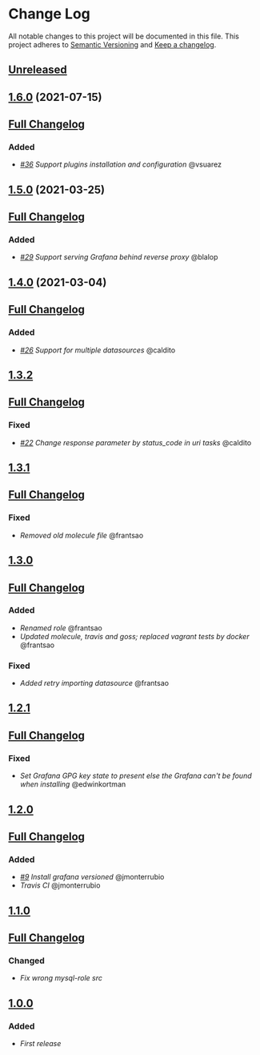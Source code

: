 # Change Log
All notable changes to this project will be documented in this file.
This project adheres to [Semantic Versioning](http://semver.org/) and [Keep a changelog](https://github.com/olivierlacan/keep-a-changelog).

## [Unreleased](https://github.com/idealista/grafana-role/tree/develop)


## [1.6.0](https://github.com/idealista/grafana_role/tree/1.5.0) (2021-07-15)
## [Full Changelog](https://github.com/idealista/grafana_role/compare/1.5.0...1.6.0)
### Added
- *[#36](https://github.com/idealista/grafana_role/issues/36) Support plugins installation and configuration* @vsuarez

## [1.5.0](https://github.com/idealista/grafana_role/tree/1.5.0) (2021-03-25)
## [Full Changelog](https://github.com/idealista/grafana_role/compare/1.4.0...1.5.0)
### Added
- *[#29](https://github.com/idealista/grafana_role/issues/29) Support serving Grafana behind reverse proxy* @blalop

## [1.4.0](https://github.com/idealista/grafana_role/tree/1.4.0) (2021-03-04)
## [Full Changelog](https://github.com/idealista/grafana_role/compare/1.3.2...1.4.0)
### Added
- *[#26](https://github.com/idealista/grafana_role/issues/26) Support for multiple datasources* @caldito

## [1.3.2](https://github.com/idealista/grafana_role/tree/1.3.2)
## [Full Changelog](https://github.com/idealista/grafana_role/compare/1.3.1...1.3.2)
### Fixed
- *[#22](https://github.com/idealista/grafana_role/issues/22) Change response parameter by status_code in uri tasks* @caldito

## [1.3.1](https://github.com/idealista/grafana_role/tree/1.3.1)
## [Full Changelog](https://github.com/idealista/grafana_role/compare/1.3.0...1.3.1)
### Fixed
- *Removed old molecule file* @frantsao

## [1.3.0](https://github.com/idealista/grafana_role/tree/1.3.0)
## [Full Changelog](https://github.com/idealista/grafana_role/compare/1.2.1...1.3.0)
### Added
- *Renamed role* @frantsao
- *Updated molecule, travis and goss; replaced vagrant tests by docker* @frantsao
### Fixed
- *Added retry importing datasource* @frantsao

## [1.2.1](https://github.com/idealista/grafana_role/tree/1.2.1)
## [Full Changelog](https://github.com/idealista/grafana_role/compare/1.2.0...1.2.1)
### Fixed
- *Set Grafana GPG key state to present else the Grafana can't be found when installing* @edwinkortman

## [1.2.0](https://github.com/idealista/grafana_role/tree/1.2.0)
## [Full Changelog](https://github.com/idealista/grafana_role/compare/1.1.0...1.2.0)
### Added
- *[#9](https://github.com/idealista/grafana_role/issues/9) Install grafana versioned* @jmonterrubio
- *Travis CI* @jmonterrubio

## [1.1.0](https://github.com/idealista/grafana_role/tree/1.1.0)
## [Full Changelog](https://github.com/idealista/grafana_role/compare/1.0.0...1.1.0)
### Changed
- *Fix wrong mysql-role src*

## [1.0.0](https://github.com/idealista/grafana_role/tree/1.0.0)
### Added
- *First release*
